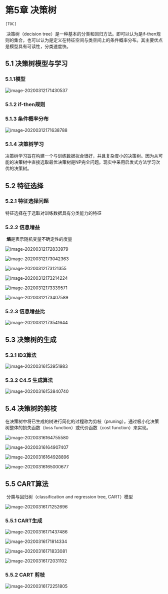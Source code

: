 # 第5章 决策树

	[TOC]

​		决策树（decision tree）是一种基本的分类和回归方法。即可以认为是if-then规则的集合，也可以认为是定义在特征空间与类空间上的条件概率分布。其主要优点是模型具有可读性，分类速度快。

## 5.1 决策树模型与学习

### 5.1.1模型

![image-20200312171430537](img\image-20200312171430537.png)

### 5.1.2 if-then规则

### 5.1.3 条件概率分布

![image-20200312171638788](img\image-20200312171638788.png)

### 5.1.4 决策树学习

​		决策树学习旨在构建一个与训练数据拟合很好，并且复杂度小的决策树。因为从可能的决策树中直接选取最优决策树是NP完全问题。现实中采用启发式方法学习次优的决策树。

## 5.2 特征选择

### 5.2.1 特征选择问题

特征选择在于选取对训练数据具有分类能力的特征

### 5.2.2 信息增益

​		**熵**是表示随机变量不确定性的度量

![image-20200312172833979](img\image-20200312172833979.png)

![image-20200312173042363](img\image-20200312173042363.png)

![image-20200312173121355](img\image-20200312173121355.png)

![image-20200312173214224](img\image-20200312173214224.png)

![image-20200312173339571](img\image-20200312173339571.png)

![image-20200312173407589](img\image-20200312173407589.png)

### 5.2.3 信息增益比

![image-20200312173541644](img\image-20200312173541644.png)

## 5.3 决策树的生成

### 5.3.1 ID3算法

![image-20200316153951983](img\image-20200316153951983.png)



### 5.3.2 C4.5 生成算法

![image-20200316153840740](img\image-20200316153840740.png)

## 5.4 决策树的剪枝

​		在决策树中将已生成的树进行简化的过程称为剪枝（pruning）。通过极小化决策树整体的损失函数（loss function）或代价函数（cost function）来实现。

![image-20200316164755580](img\image-20200316164755580.png)

![image-20200316164907407](img\image-20200316164907407.png)

![image-20200316164928896](img\image-20200316164928896.png)

![image-20200316165000677](img\image-20200316165000677.png)

## 5.5 CART算法

​		分类与回归树（classification and regression tree, CART）模型

![image-20200316171252696](img\image-20200316171252696.png)

### 5.5.1 CART生成

![image-20200316171437486](img\image-20200316171437486.png)

![image-20200316171814334](img\image-20200316171814334.png)

![image-20200316171833081](img\image-20200316171833081.png)

![image-20200316172031102](img\image-20200316172031102.png)

### 5.5.2 CART 剪枝

![image-20200316172251805](img\image-20200316172251805.png)